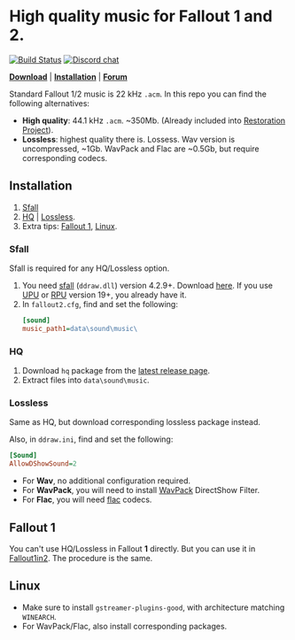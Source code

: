 # High quality music for Fallout 1 and 2.

[![Build Status](https://github.com/BGforgeNet/Fallout2-HQ-music/workflows/package/badge.svg)](https://github.com/BGforgeNet/Fallout2-HQ-music/actions?query=workflow%3Apackage)
[![Discord chat](https://img.shields.io/discord/420268540700917760?logo=discord)](https://discord.gg/4Yqfggm)

[__Download__](https://github.com/BGforgeNet/Fallout2-HQ-music/releases/latest)
| [__Installation__](#installation)
| [__Forum__](https://forums.bgforge.net/viewtopic.php?f=34&t=286)


Standard Fallout 1/2 music is 22 kHz `.acm`. In this repo you can find the following alternatives:
- __High quality__: 44.1 kHz `.acm`. ~350Mb. (Already included into [Restoration Project](https://github.com/BGforgeNet/Fallout2_Restoration_Project)).
- __Lossless__: highest quality there is. Lossess. Wav version is uncompressed, ~1Gb. WavPack and Flac are ~0.5Gb, but require corresponding codecs.

## Installation
1. [Sfall](#sfall)
1. [HQ](#hq) | [Lossless](#lossless).
1. Extra tips: [Fallout 1](#fallout-1), [Linux](#linux).

### Sfall
Sfall is required for any HQ/Lossless option.

1. You need [sfall](https://github.com/phobos2077/sfall) (`ddraw.dll`) version 4.2.9+. Download [here](https://github.com/phobos2077/sfall/releases).
  If you use [UPU](https://github.com/BGforgeNet/Fallout2_Unofficial_Patch) or [RPU](https://github.com/BGforgeNet/Fallout2_Restoration_Project) version 19+, you already have it.
2. In `fallout2.cfg`, find and set the following:
    ```ini
    [sound]
    music_path1=data\sound\music\
    ```

### HQ
1. Download `hq` package from the [latest release page](https://github.com/BGforgeNet/Fallout2-HQ-music/releases/latest).
1. Extract files into `data\sound\music`.

### Lossless
Same as HQ, but download corresponding lossless package instead.

Also, in `ddraw.ini`, find and set the following:
```ini
[Sound]
AllowDShowSound=2
```

- For __Wav__, no additional configuration required.
- For __WavPack__, you will need to install [WavPack](https://www.wavpack.com/downloads.html) DirectShow Filter.
- For __Flac__, you will need [flac](https://www.xiph.org/dshow/) codecs.

## Fallout 1
You can't use HQ/Lossless in Fallout **1** directly. But you can use it in [Fallout1in2](https://github.com/rotators/Fo1in2). The procedure is the same.

## Linux
- Make sure to install `gstreamer-plugins-good`, with architecture matching `WINEARCH`.
- For WavPack/Flac, also install corresponding packages.
